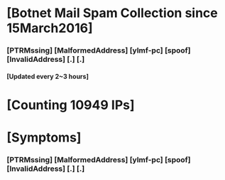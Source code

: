 # [Botnet Mail Spam Collection since 15March2016]
### [PTRMssing] [MalformedAddress] [ylmf-pc] [spoof] [InvalidAddress] [.] [.]
#### [Updated every 2~3 hours]

# [Counting 10949 IPs]

# [Symptoms] 
###   [PTRMssing] [MalformedAddress] [ylmf-pc] [spoof] [InvalidAddress] [.] [.]
